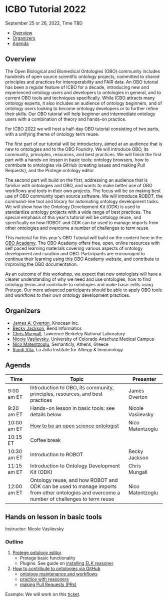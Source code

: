 # ICBO Tutorial 2022

September 25 or 26, 2022, Time TBD

- [Overview](#overview)
- [Organizers](#organizers)
- [Agenda](#agenda)

<a name="overview"></a>

## Overview

The Open Biological and Biomedical Ontologies (OBO) community includes hundreds of open source scientific ontology projects, committed to shared principles and practices for interoperability and FAIR data. An OBO tutorial has been a regular feature of ICBO for a decade, introducing new and experienced ontology users and developers to ontologies in general, and to current OBO tools and techniques specifically. While ICBO attracts many ontology experts, it also includes an audience of ontology beginners, and of ontology users looking to become ontology developers or to further refine their skills. Our OBO tutorial will help beginner and intermediate ontology users with a combination of theory and hands-on practice.

For ICBO 2022 we will host a half-day OBO tutorial consisting of two parts, with a unifying theme of ontology term reuse.

The first part of our tutorial will be introductory, aimed at an audience that is new to ontologies and to the OBO Foundry. We will introduce OBO, its community, principles, resources, and best practices. We will finish the first part with a hands-on lesson in basic tools: ontology browsers, how to contribute to ontologies via GitHub (creating issues and making Pull Requests), and the Protege ontology editor.

The second part will build on the first, addressing an audience that is familiar with ontologies and OBO, and wants to make better use of OBO workflows and tools in their own projects. The focus will be on making best use of OBO community open source software. We will introduce ROBOT, the command-line tool and library for automating ontology development tasks. We will show how the Ontology Development Kit (ODK) is used to standardize ontology projects with a wide range of best practices. The special emphasis of this year's tutorial will be ontology reuse, and specifically on how ROBOT and ODK can be used to manage imports from other ontologies and overcome a number of challenges to term reuse.

This material for this year's OBO Tutorial will build on the content here in the [OBO Academy](https://oboacademy.github.io/obook/). The OBO Academy offers free, open, online resources with self paced learning materials covering various aspects of ontology development and curation and OBO. Participants are encouraged to continue their learning using this OBO Academy website, and contribute to improving the OBO documentation.

As an outcome of this workshop, we expect that new ontologists will have a clearer understanding of why we need and use ontologies, how to find ontology terms and contribute to ontologies and make basic edits using Protege. Our more advanced participants should be able to apply OBO tools and workflows to their own ontology development practices.

<a name="organizers"></a>

## Organizers

- [James A. Overton](http://james.overton.ca/), Knocean Inc.
- [Becky Jackson](https://orcid.org/0000-0003-4871-5569), Bend Informatics
- [Chris Mungall](https://orcid.org/0000-0002-6601-2165), Lawrence Berkeley National Laboratory
- [Nicole Vasilevsky](https://orcid.org/0000-0001-5208-3432), University of Colorado Anschutz Medical Campus
- [Nico Matentzoglu](https://orcid.org/0000-0002-7356-1779), Semanticly, Athens, Greece
- [Randi Vita](https://orcid.org/0000-0001-8957-7612), La Jolla Institute for Allergy & Immunology

<a name="agenda"></a>

## Agenda

| Time        | Topic                                                                                                                                                                                                                                                                                                                                                                                                                                                                            | Presenter         |
| ----------- | -------------------------------------------------------------------------------------------------------------------------------------------------------------------------------------------------------------------------------------------------------------------------------------------------------------------------------------------------------------------------------------------------------------------------------------------------------------------------------- | ----------------- |
| 9:00 am ET  | Introduction to OBO, its community, principles, resources, and best practices                                                                                                                                                                                                                                                                                                                                                                                                    | James Overton     |
| 9:20 am ET  | Hands-on lesson in basic tools: see details below | Nicole Vasilevsky |
| 10:00 am ET | [How to be an open science ontologist](https://oboacademy.github.io/obook/howto/team-open-science-mindset/)                                                                                                                                                                                                                                                                                                                                                                      | Nico Matentzoglu  |
| 10:15 ET    | Coffee break                                                                                                                                                                                                                                                                                                                                                                                                                                                                     |
| 10:30 am ET | Introduction to ROBOT                                                                                                                                                                                                                                                                                                                                                                                                                                                            | Becky Jackson     |
| 11:15 am ET | Introduction to Ontology Development Kit (ODK)                                                                                                                                                                                                                                                                                                                                                                                                                                   | Chris Mungall     |
| 12:00 am ET | Ontology reuse, and how ROBOT and ODK can be used to manage imports from other ontologies and overcome a number of challenges to term reuse                                                                                                                                                                                                                                                                                                                                      | Nico Matentzoglu  |

## Hands on lesson in basic tools

Instructor: Nicole Vasilevsky

### Outline

1.  [Protege ontology editor](https://oboacademy.github.io/obook/lesson/contributing-to-obo-ontologies/#ontology-development-workflows)
    - Protege basic functionality
    - Plugins. See guide on [installing ELK reasoner](https://oboacademy.github.io/obook/howto/installing-elk-in-protege/).
1. [How to contribute to ontologies via GitHub](https://oboacademy.github.io/obook/lesson/contributing-to-obo-ontologies/#use-github)
    - [ontology maintenance and workflows](https://oboacademy.github.io/obook/lesson/contributing-to-obo-ontologies/#basics-of-ontology-development-workflows)
    - [practice with reasoners](https://oboacademy.github.io/obook/explanation/logical-axiomatization/)
    - [making Pull Requests (PRs)](https://oboacademy.github.io/obook/tutorial/pull-requests/)

Example: We will work on this [ticket](https://github.com/monarch-initiative/mondo/issues/4789).  
